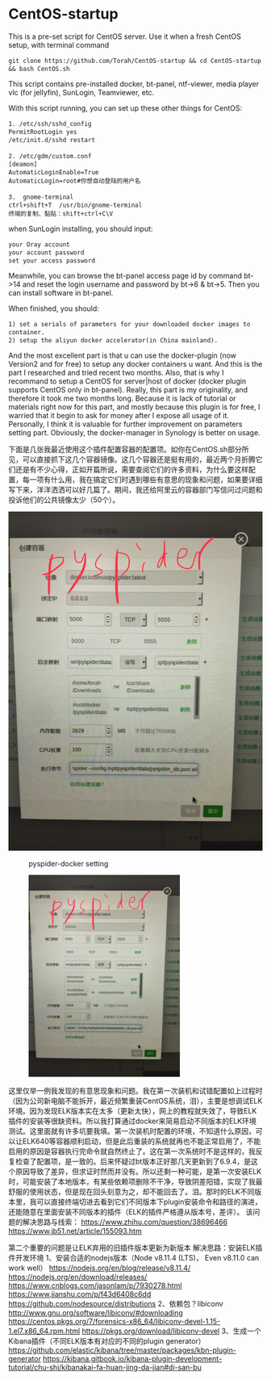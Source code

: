 # CentOS-startup

This is a pre-set script for CentOS server. Use it when a fresh CentOS setup, with terminal command

	git clone https://github.com/Torah/CentOS-startup && cd CentOS-startup && bash CentOS.sh

This script contains pre-installed docker, bt-panel, ntf-viewer, media player vlc (for jellyfin), SunLogin, Teamviewer, etc. 

With this script running, you can set up these other things for CentOS:

	1. /etc/ssh/sshd_config
	PermitRootLogin yes
	/etc/init.d/sshd restart

	2. /etc/gdm/custom.conf
	[deamon]
	AutomaticLoginEnable=True
	AutomaticLogin=root#你想自动登陆的用户名

	3.  gnome-terminal
	ctrl+shift+T  /usr/bin/gnome-terminal
	终端的复制、黏贴：shift+ctrl+C\V

when SunLogin installing, you should input:

	your Oray account
	your account password
	set your access password

Meanwhile, you can browse the bt-panel access page id by command bt->14 and reset the login username and password by bt->6 & bt->5. Then you can install software in bt-panel.

When finished, you should:

	1) set a serials of parameters for your downloaded docker images to container.
	2) setup the aliyun docker accelerator(in China mainland).

And the most excellent part is that u can use the docker-plugin (now Version2 and for free) to setup any docker containers u want. And this is the part I researched and tried recent two months. Also, that is why I recommand to setup a CentOS for server|host of docker (docker plugin supports CentOS only in bt-panel). Really, this part is my originality, and therefore it took me two months long. Because it is lack of tutorial or materials right now for this part, and mostly because this plugin is for free, I warried that it begin to ask for money after I expose all usage of it. Personally, I think it is valuable for further improvement on parameters setting part. Obviously, the docker-manager in Synology is better on usage.

下面是几张我最近使用这个插件配置容器的配置项。如你在CentOS.sh部分所见，可以直接抓下这几个容器镜像。这几个容器还是挺有用的，最近两个月折腾它们还是有不少心得，正如开篇所说，需要查阅它们的许多资料，为什么要这样配置，每一项有什么用，我在搞定它们时遇到哪些有意思的现象和问题，如果要详细写下来，洋洋洒洒可以好几篇了。期间，我还给阿里云的容器部门写信问过问题和投诉他们的公共镜像太少（50个）。

![alt pyspider-docker setting](https://github.com/Torah/CentOS-startup/blob/master/20190508_IMG_074.png "Pyspider")
<figure>
  <p>pyspider-docker setting</p>
	<p><img src="https://github.com/Torah/CentOS-startup/blob/master/20190508_IMG_074.png" width="300" /></p>
</figure>

这里仅举一例我发现的有意思现象和问题。我在第一次装机和试错配置如上过程时（因为公司新电脑不能拆开，最近频繁重装CentOS系统，泪），主要是想调试ELK环境。因为发现ELK版本实在太多（更新太快），网上的教程就失效了，导致ELK插件的安装等很缺资料。所以我打算通过docker来简易启动不同版本的ELK环境测试。这里面就有许多坑要我填。第一次装机时配置的环境，不知道什么原因，可以让ELK640等容器顺利启动，但是此后重装的系统就再也不能正常启用了，不能启用的原因是容器执行完命令就自然终止了。这在第一次系统时不是这样的，我反复检查了配置项，是一致的。后来怀疑过bt版本正好那几天更新到了6.9.4，是这个原因导致了差异，但求证时然而并没有。所以还剩一种可能，是第一次安装ELK时，可能安装了本地版本，有某些依赖项删除不干净，导致阴差阳错，实现了我最舒服的使用状态，但是现在回头刻意为之，却不能回去了。泪。那时的ELK不同版本里，我可以直接终端切进去看到它们不同版本下plugin安装命令和路径的演进，还能随意在里面安装不同版本的插件（ELK的插件严格遵从版本号，差评）。
该问题的解决思路与线索：
https://www.zhihu.com/question/38696466
https://www.jb51.net/article/155093.htm

第二个重要的问题是让ELK弃用的旧插件版本更新为新版本
解决思路：安装ELK插件开发环境
1、安装合适的nodejs版本（Node v8.11.4 (LTS)， Even v8.11.0 can work well）
https://nodejs.org/en/blog/release/v8.11.4/
https://nodejs.org/en/download/releases/
https://www.cnblogs.com/jasonlam/p/7930278.html
https://www.jianshu.com/p/f43d6408c6dd
https://github.com/nodesource/distributions
2、依赖包？libiconv
http://www.gnu.org/software/libiconv/#downloading
https://centos.pkgs.org/7/forensics-x86_64/libiconv-devel-1.15-1.el7.x86_64.rpm.html
https://pkgs.org/download/libiconv-devel
3、生成一个Kibana插件（不同ELK版本有对应的不同的plugin generator）
https://github.com/elastic/kibana/tree/master/packages/kbn-plugin-generator
https://kibana.gitbook.io/kibana-plugin-development-tutorial/chu-shi/kibanakai-fa-huan-jing-da-jian#di-san-bu

